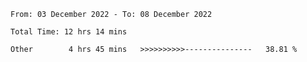 <!--START_SECTION:waka-->

```text
From: 03 December 2022 - To: 08 December 2022

Total Time: 12 hrs 14 mins

Other        4 hrs 45 mins   >>>>>>>>>>---------------   38.81 %
```

<!--END_SECTION:waka-->